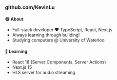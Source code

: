 ### github.com/KevinLu

<!--
**KevinLu/KevinLu** is a ✨ _special_ ✨ repository because its `README.md` (this file) appears on your GitHub profile.

Here are some ideas to get you started:

- 🔭 I’m currently working on ...
- 🌱 I’m currently learning ...
- 👯 I’m looking to collaborate on ...
- 🤔 I’m looking for help with ...
- 💬 Ask me about ...
- 📫 How to reach me: ...
- 😄 Pronouns: ...
- ⚡ Fun fact: ...
-->

#### 😄 About
- Full-stack developer ❤ TypeScript, React, Next.js
- Always learning through building!
- Studying computers @ University of Waterloo

#### 🌱 Learning
- React 18 (Server Components, Server Actions)
- Next.js 15
- HLS server for audio streaming

